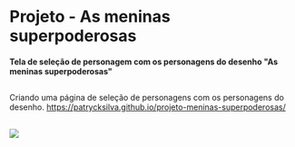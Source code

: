 # Projeto - As meninas superpoderosas

  <h4>
    Tela de seleção de personagem com os personagens do desenho "As meninas superpoderosas"
  </h4> 
  
  ##

Criando uma página de seleção de personagens com os personagens do desenho.
https://patrycksilva.github.io/projeto-meninas-superpoderosas/

##


<img src="https://cdn.discordapp.com/attachments/807137496873566231/975913992197394442/unknown.png"/>




